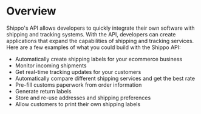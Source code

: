 # Overview

Shippo's API allows developers to quickly integrate their own software with
shipping and tracking systems. With the API, developers can create applications
that expand the capabilities of shipping and tracking services. Here are a few
examples of what you could build with the Shippo API:

- Automatically create shipping labels for your ecommerce business
- Monitor incoming shipments
- Get real-time tracking updates for your customers
- Automatically compare different shipping services and get the best rate
- Pre-fill customs paperwork from order information
- Generate return labels
- Store and re-use addresses and shipping preferences
- Allow customers to print their own shipping labels

